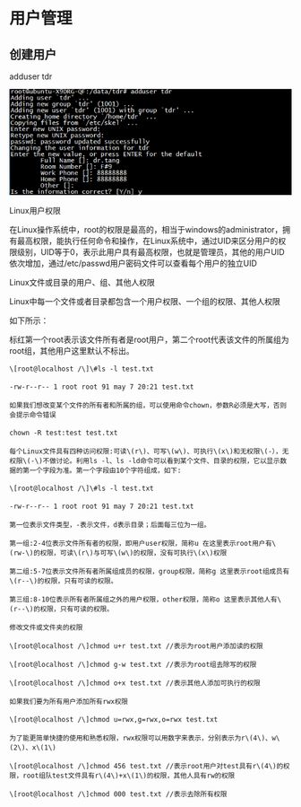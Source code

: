# 用户管理

## 创建用户

adduser tdr

![](/Ubuntu14.04/assets/7_1.png)

Linux用户权限

在Linux操作系统中，root的权限是最高的，相当于windows的administrator，拥有最高权限，能执行任何命令和操作，在Linux系统中，通过UID来区分用户的权限级别，UID等于0，表示此用户具有最高权限，也就是管理员，其他的用户UID依次增加，通过/etc/passwd用户密码文件可以查看每个用户的独立UID

Linux文件或目录的用户、组、其他人权限

Linux中每一个文件或者目录都包含一个用户权限、一个组的权限、其他人权限

如下所示：

 标红第一个root表示该文件所有者是root用户，第二个root代表该文件的所属组为root组，其他用户这里默认不标出。

    \[root@localhost /\]\#ls -l test.txt

    -rw-r--r-- 1 root root 91 may 7 20:21 test.txt

    如果我们想改变某个文件的所有者和所属的组，可以使用命令chown，参数R必须是大写，否则会提示命令错误

    chown -R test:test test.txt

    每个Linux文件具有四种访问权限:可读\(r\)、可写\(w\)、可执行\(x\)和无权限\(-），无权限\(-\)不做讨论。利用ls -l、ls -ld命令可以看到某个文件、目录的权限，它以显示数据的第一个字段为准。第一个字段由10个字符组成，如下:

    \[root@localhost /\]\#ls -l test.txt

    -rw-r--r-- 1 root root 91 may 7 20:21 test.txt

    第一位表示文件类型，-表示文件，d表示目录；后面每三位为一组。

    第一组:2-4位表示文件所有者的权限，即用户user权限，简称u 在这里表示root用户有\(rw-\)的权限，可读\(r\)与可写\(w\)的权限，没有可执行\(x\)权限

    第二组:5-7位表示文件所有者所属组成员的权限，group权限，简称g 这里表示root组成员有\(r--\)的权限，只有可读的权限。

    第三组:8-10位表示所有者所属组之外的用户权限，other权限，简称o 这里表示其他人有\(r--\)的权限，只有可读的权限。

    修改文件或文件夹的权限

    \[root@localhost /\]chmod u+r test.txt //表示为root用户添加读的权限

    \[root@localhost /\]chmod g-w test.txt //表示为root组去除写的权限 

    \[root@localhost /\]chmod o+x test.txt //表示其他人添加可执行的权限

    如果我们要为所有用户添加所有rwx权限

    \[root@localhost /\]chmod u=rwx,g=rwx,o=rwx test.txt

    为了能更简单快捷的使用和熟悉权限，rwx权限可以用数字来表示，分别表示为r\(4\)、w\(2\)、x\(1\)

    \[root@localhost /\]chmod 456 test.txt //表示root用户对test具有r\(4\)的权限，root组队test文件具有r\(4\)+x\(1\)的权限，其他人具有rw的权限

    \[root@localhost /\]chmod 000 test.txt //表示去除所有权限





